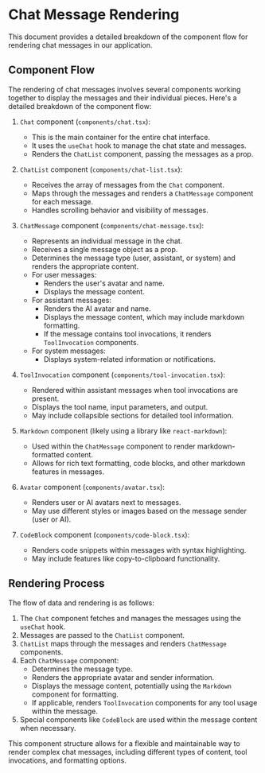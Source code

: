# Chat Message Rendering

This document provides a detailed breakdown of the component flow for rendering chat messages in our application.

## Component Flow

The rendering of chat messages involves several components working together to display the messages and their individual pieces. Here's a detailed breakdown of the component flow:

1. `Chat` component (`components/chat.tsx`):
   - This is the main container for the entire chat interface.
   - It uses the `useChat` hook to manage the chat state and messages.
   - Renders the `ChatList` component, passing the messages as a prop.

2. `ChatList` component (`components/chat-list.tsx`):
   - Receives the array of messages from the `Chat` component.
   - Maps through the messages and renders a `ChatMessage` component for each message.
   - Handles scrolling behavior and visibility of messages.

3. `ChatMessage` component (`components/chat-message.tsx`):
   - Represents an individual message in the chat.
   - Receives a single message object as a prop.
   - Determines the message type (user, assistant, or system) and renders the appropriate content.
   - For user messages:
     - Renders the user's avatar and name.
     - Displays the message content.
   - For assistant messages:
     - Renders the AI avatar and name.
     - Displays the message content, which may include markdown formatting.
     - If the message contains tool invocations, it renders `ToolInvocation` components.
   - For system messages:
     - Displays system-related information or notifications.

4. `ToolInvocation` component (`components/tool-invocation.tsx`):
   - Rendered within assistant messages when tool invocations are present.
   - Displays the tool name, input parameters, and output.
   - May include collapsible sections for detailed tool information.

5. `Markdown` component (likely using a library like `react-markdown`):
   - Used within the `ChatMessage` component to render markdown-formatted content.
   - Allows for rich text formatting, code blocks, and other markdown features in messages.

6. `Avatar` component (`components/avatar.tsx`):
   - Renders user or AI avatars next to messages.
   - May use different styles or images based on the message sender (user or AI).

7. `CodeBlock` component (`components/code-block.tsx`):
   - Renders code snippets within messages with syntax highlighting.
   - May include features like copy-to-clipboard functionality.

## Rendering Process

The flow of data and rendering is as follows:

1. The `Chat` component fetches and manages the messages using the `useChat` hook.
2. Messages are passed to the `ChatList` component.
3. `ChatList` maps through the messages and renders `ChatMessage` components.
4. Each `ChatMessage` component:
   - Determines the message type.
   - Renders the appropriate avatar and sender information.
   - Displays the message content, potentially using the `Markdown` component for formatting.
   - If applicable, renders `ToolInvocation` components for any tool usage within the message.
5. Special components like `CodeBlock` are used within the message content when necessary.

This component structure allows for a flexible and maintainable way to render complex chat messages, including different types of content, tool invocations, and formatting options.